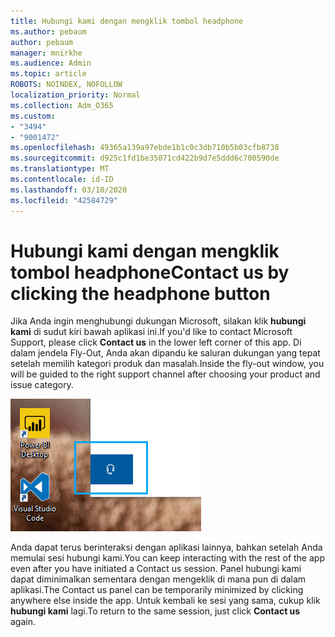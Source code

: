 ```yaml
---
title: Hubungi kami dengan mengklik tombol headphone
ms.author: pebaum
author: pebaum
manager: mnirkhe
ms.audience: Admin
ms.topic: article
ROBOTS: NOINDEX, NOFOLLOW
localization_priority: Normal
ms.collection: Adm_O365
ms.custom:
- "3494"
- "9001472"
ms.openlocfilehash: 49365a139a97ebde1b1c0c3db710b5b03cfb8738
ms.sourcegitcommit: d925c1fd1be35071cd422b9d7e5ddd6c700590de
ms.translationtype: MT
ms.contentlocale: id-ID
ms.lasthandoff: 03/10/2020
ms.locfileid: "42584729"
---
```

# <a name="contact-us-by-clicking-the-headphone-button"></a><span data-ttu-id="ca122-102">Hubungi kami dengan mengklik tombol headphone</span><span class="sxs-lookup"><span data-stu-id="ca122-102">Contact us by clicking the headphone button</span></span>

<span data-ttu-id="ca122-103">Jika Anda ingin menghubungi dukungan Microsoft, silakan klik **hubungi kami** di sudut kiri bawah aplikasi ini.</span><span class="sxs-lookup"><span data-stu-id="ca122-103">If you'd like to contact Microsoft Support, please click **Contact us** in the lower left corner of this app.</span></span> <span data-ttu-id="ca122-104">Di dalam jendela Fly-Out, Anda akan dipandu ke saluran dukungan yang tepat setelah memilih kategori produk dan masalah.</span><span class="sxs-lookup"><span data-stu-id="ca122-104">Inside the fly-out window, you will be guided to the right support channel after choosing your product and issue category.</span></span>

![Hubungi kami dengan mengklik ikon headphone.](media/contact-us-headphone-icon.png)

<span data-ttu-id="ca122-106">Anda dapat terus berinteraksi dengan aplikasi lainnya, bahkan setelah Anda memulai sesi hubungi kami.</span><span class="sxs-lookup"><span data-stu-id="ca122-106">You can keep interacting with the rest of the app even after you have initiated a Contact us session.</span></span> <span data-ttu-id="ca122-107">Panel hubungi kami dapat diminimalkan sementara dengan mengeklik di mana pun di dalam aplikasi.</span><span class="sxs-lookup"><span data-stu-id="ca122-107">The Contact us panel can be temporarily minimized by clicking anywhere else inside the app.</span></span> <span data-ttu-id="ca122-108">Untuk kembali ke sesi yang sama, cukup klik **hubungi kami** lagi.</span><span class="sxs-lookup"><span data-stu-id="ca122-108">To return to the same session, just click **Contact us** again.</span></span>
